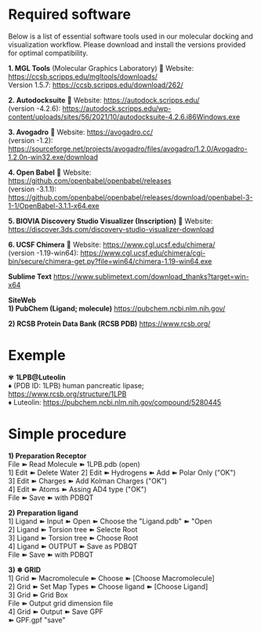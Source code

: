 # Required software
Below is a list of essential software tools used in our molecular docking and visualization workflow. Please download and install the versions provided for optimal compatibility.



__1. MGL Tools__ (Molecular Graphics Laboratory)
   🔗 Website: https://ccsb.scripps.edu/mgltools/downloads/   
Version 1.5.7:  https://ccsb.scripps.edu/download/262/  


  
__2. Autodocksuite__ 
   🔗 Website:  https://autodock.scripps.edu/  
(version -4.2.6):  https://autodock.scripps.edu/wp-content/uploads/sites/56/2021/10/autodocksuite-4.2.6.i86Windows.exe  


__3. Avogadro__
   🔗 Website: https://avogadro.cc/  
(version -1.2):  https://sourceforge.net/projects/avogadro/files/avogadro/1.2.0/Avogadro-1.2.0n-win32.exe/download  
  

__4. Open Babel__
   🔗 Website: https://github.com/openbabel/openbabel/releases  
(version -3.1.1): https://github.com/openbabel/openbabel/releases/download/openbabel-3-1-1/OpenBabel-3.1.1-x64.exe  


__5. BIOVIA Discovery Studio Visualizer (Inscription)__
   🔗 Website: https://discover.3ds.com/discovery-studio-visualizer-download  



__6. UCSF Chimera__
   🔗 Website: https://www.cgl.ucsf.edu/chimera/  
(version -1.19-win64): https://www.cgl.ucsf.edu/chimera/cgi-bin/secure/chimera-get.py?file=win64/chimera-1.19-win64.exe  


__Sublime Text__
https://www.sublimetext.com/download_thanks?target=win-x64  
  
__SiteWeb__  
__1)  PubChem (Ligand; molecule)__
https://pubchem.ncbi.nlm.nih.gov/  
  
__2)  RCSB Protein Data Bank (RCSB PDB)__
https://www.rcsb.org/ 


# Exemple  
✾ __1LPB@Luteolin__   
    ♦ (PDB ID: 1LPB) human pancreatic lipase; https://www.rcsb.org/structure/1LPB  
    ♦ Luteolin: https://pubchem.ncbi.nlm.nih.gov/compound/5280445  

# Simple procedure
__1) Preparation Receptor__  
   File ➽ Read Molecule ➽ 1LPB.pdb (open)  
1]	Edit ➽ Delete Water
2]	Edit ➽ Hydrogens  ➽ Add  ➽ Polar Only ("OK")  
3]	Edit ➽ Charges    ➽ Add Kolman Charges  ("OK")  
4]	Edit ➽ Atoms      ➽ Assing AD4 type  ("OK")  
           File ➽ Save ➽ with PDBQT



__2) Preparation ligand__  
1]	Ligand ➽ Input ➽ Open ➽ Choose the  "Ligand.pdb" ➽ "Open  
2]	Ligand ➽ Torsion tree ➽ Selecte Root  
3]	Ligand ➽ Torsion tree ➽ Choose Root  
4]	Ligand ➽ OUTPUT ➽ Save as PDBQT  
            File ➽ Save ➽ with PDBQT

  
__3) ❄ GRID__  
1]	Grid ➽ Macromolecule ➽ Choose ➽ [Choose Macromolecule]  
2]	Grid ➽ Set Map Types ➽ Choose ligand ➽ [Choose Ligand]  	
3]	Grid ➽ Grid Box  
	File ➽ Output grid dimension file    							 
4]	Grid ➽ Output ➽ Save GPF   
  ➽ GPF.gpf  "save"

